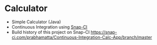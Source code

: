 Calculator
==========

* Simple Calculator (Java) 
* Continuous Integration using [Snap-CI](https://snap-ci.com/projects/prabhamatta)
* Build history of this project on Snap-CI https://snap-ci.com/prabhamatta/Continuous-Integration-Calc-App/branch/master

